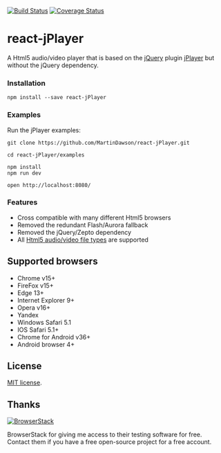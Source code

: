 [![Build Status](https://travis-ci.org/MartinDawson/react-jPlayer.svg?branch=master)](https://travis-ci.org/MartinDawson/react-jPlayer)
[![Coverage Status](https://coveralls.io/repos/github/MartinDawson/react-jPlayer/badge.svg?branch=master)](https://coveralls.io/github/MartinDawson/react-jPlayer?branch=master)

# react-jPlayer
A Html5 audio/video player that is based on the [jQuery](http://jquery.com/) plugin [jPlayer](http://jplayer.org/) but without the jQuery dependency.

### Installation
```npm install --save react-jPlayer```

### Examples
Run the jPlayer examples:

```
git clone https://github.com/MartinDawson/react-jPlayer.git

cd react-jPlayer/examples

npm install
npm run dev

open http://localhost:8080/
```

### Features
* Cross compatible with many different Html5 browsers
* Removed the redundant Flash/Aurora fallback
* Removed the jQuery/Zepto dependency
* All [Html5 audio/video file types](https://developer.mozilla.org/en-US/docs/Web/HTML/Supported_media_formats) are supported

## Supported browsers
* Chrome v15+
* FireFox v15+
* Edge 13+
* Internet Explorer 9+
* Opera v16+
* Yandex
* Windows Safari 5.1
* IOS Safari 5.1+
* Chrome for Android v36+
* Android browser 4+

## License
[MIT license](http://opensource.org/licenses/MIT).

## Thanks
[1]: https://www.browserstack.com/
[2]: https://cloud.githubusercontent.com/assets/15030491/22504241/4240e478-e86d-11e6-8147-d2771655346a.png
[![BrowserStack][2]][1]

BrowserStack for giving me access to their testing software for free. Contact them if you have a free open-source project for a free account.
